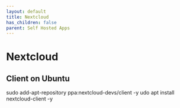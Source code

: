 ```yaml
---
layout: default
title: Nextcloud
has_children: false
parent: Self Hosted Apps
---
```


# Nextcloud

## Client on Ubuntu

sudo add-apt-repository ppa:nextcloud-devs/client -y
udo apt install nextcloud-client -y
